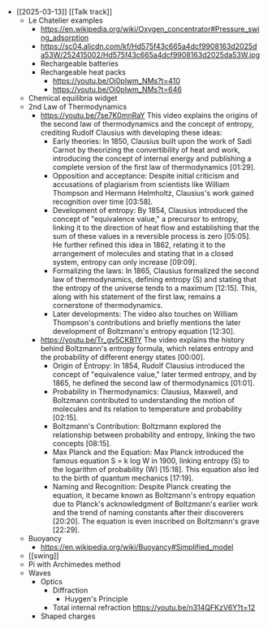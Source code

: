 - [[2025-03-13]] [[Talk track]]
	- Le Chatelier examples
		- https://en.wikipedia.org/wiki/Oxygen_concentrator#Pressure_swing_adsorption
		- https://sc04.alicdn.com/kf/Hd575f43c665a4dcf9908163d2025da53W/252415002/Hd575f43c665a4dcf9908163d2025da53W.jpg
		- Rechargeable batteries
		- Rechargeable heat packs
			- https://youtu.be/Oj0plwm_NMs?t=410
			- https://youtu.be/Oj0plwm_NMs?t=646
	- Chemical equilibria widget
	- 2nd Law of Thermodynamics
		- https://youtu.be/7se7K0mnRaY
		  This video explains the origins of the second law of thermodynamics and the concept of entropy, crediting Rudolf Clausius with developing these ideas:
			- Early theories: In 1850, Clausius built upon the work of Sadi Carnot by theorizing the convertibility of heat and work, introducing the concept of internal energy and publishing a complete version of the first law of thermodynamics [01:29].
			- Opposition and acceptance: Despite initial criticism and accusations of plagiarism from scientists like William Thompson and Hermann Helmholtz, Clausius's work gained recognition over time [03:58].
			- Development of entropy: By 1854, Clausius introduced the concept of "equivalence value," a precursor to entropy, linking it to the direction of heat flow and establishing that the sum of these values in a reversible process is zero [05:05]. He further refined this idea in 1862, relating it to the arrangement of molecules and stating that in a closed system, entropy can only increase [09:09].
			- Formalizing the laws: In 1865, Clausius formalized the second law of thermodynamics, defining entropy (S) and stating that the entropy of the universe tends to a maximum [12:15]. This, along with his statement of the first law, remains a cornerstone of thermodynamics.
			- Later developments: The video also touches on William Thompson's contributions and briefly mentions the later development of Boltzmann's entropy equation [12:30].
		- https://youtu.be/Tr_gv5CKB1Y
		  The video explains the history behind Boltzmann's entropy formula, which relates entropy and the probability of different energy states [00:00].
			- Origin of Entropy: In 1854, Rudolf Clausius introduced the concept of "equivalence value," later termed entropy, and by 1865, he defined the second law of thermodynamics [01:01].
			- Probability in Thermodynamics: Clausius, Maxwell, and Boltzmann contributed to understanding the motion of molecules and its relation to temperature and probability [02:15].
			- Boltzmann's Contribution: Boltzmann explored the relationship between probability and entropy, linking the two concepts [08:15].
			- Max Planck and the Equation: Max Planck introduced the famous equation S = k log W in 1900, linking entropy (S) to the logarithm of probability (W) [15:18]. This equation also led to the birth of quantum mechanics [17:19].
			- Naming and Recognition: Despite Planck creating the equation, it became known as Boltzmann's entropy equation due to Planck's acknowledgment of Boltzmann's earlier work and the trend of naming constants after their discoverers [20:20]. The equation is even inscribed on Boltzmann's grave [22:29].
	- Buoyancy
		- https://en.wikipedia.org/wiki/Buoyancy#Simplified_model
	- [[swing]]
	- Pi with Archimedes method
	- Waves
		- Optics
			- Diffraction
				- Huygen's Principle
			- Total internal refraction
			  https://youtu.be/n314QFKzV6Y?t=12
		- Shaped charges